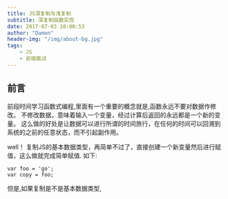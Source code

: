 ```yaml
---
title: JS深复制与浅复制
subtitle: 深复制函数实现
date: 2017-07-03 10:00:53
author: "Damon"
header-img: "/img/about-bg.jpg"
tags:
    - JS
    - 前端面试
---
```


## 前言

前段时间学习函数式编程,里面有一个重要的概念就是,函数永远不要对数据作修改。 不修改数据，意味着输入一个变量，经过计算后返回的永远都是一个新的变量。 这么做的好处是让数据可以进行所谓的时间旅行，在任何的时间可以回溯到系统的之前的任意状态，而不引起副作用。

well！ 复制JS的基本数据类型，再简单不过了，直接创建一个新变量然后进行赋值，这么做就完成简单赋值. 如下:
```
var foo = 'go';
var copy = foo; 
```
但是,如果复制是不是基本数据类型,